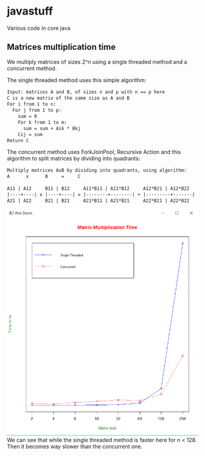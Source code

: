 javastuff
=============

Various code in core java




Matrices multiplication time
-------
We multiply matrices of sizes 2^n using a single threaded method and a concurrent method.

The single threaded method uses this simple algorithm:
```
Input: matrices A and B, of sizes n and p with n == p here
C is a new matrix of the same size as A and B
For i from 1 to n:
  For j from 1 to p:
    sum = 0
    For k from 1 to m:
      sum = sum + Aik * Bkj
    Cij = sum
Return C
```

The concurrent method uses ForkJoinPool, Recursive Action and this algorithm to split matrices by dividing into quadrants:
```
Multiply matrices AxB by dividing into quadrants, using algorithm:
A      x      B     =     C                          

A11 | A12     B11 | B12     A11*B11 | A11*B12     A12*B21 | A12*B22 
|----+----| x |----+----| = |--------+--------| + |---------+-------|
A21 | A22     B21 | B21     A21*B11 | A21*B21     A22*B21 | A22*B22 
```

![Alt Text](https://github.com/benoitantelme/javastuff/raw/master/resources/matrixMultiplicationTime.png)
We can see that while the single threaded method is faster here for n < 128. Then it becomes way slower than the concurrent one.
